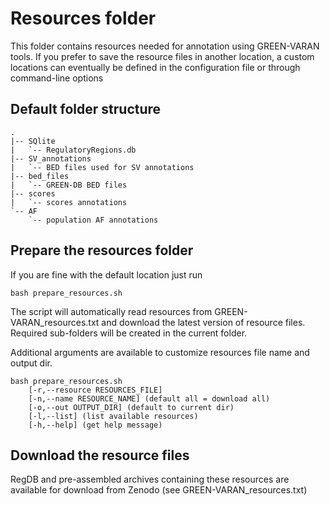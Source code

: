 # Resources folder

This folder contains resources needed for annotation using GREEN-VARAN tools.
If you prefer to save the resource files in another location, a custom locations can eventually be defined in the configuration file or through command-line options

## Default folder structure

```
.
|-- SQlite
|   `-- RegulatoryRegions.db
|-- SV_annotations
|   `-- BED files used for SV annotations
|-- bed_files
|   `-- GREEN-DB BED files
|-- scores
|   `-- scores annotations
`-- AF
    `-- population AF annotations
```

## Prepare the resources folder

If you are fine with the default location just run

```
bash prepare_resources.sh
```

The script will automatically read resources from GREEN-VARAN_resources.txt and download the latest version of resource files. Required sub-folders will be created in the current folder.

Additional arguments are available to customize resources file name and output dir.

```
bash prepare_resources.sh
    [-r,--resource RESOURCES_FILE]
    [-n,--name RESOURCE_NAME] (default all = download all)
    [-o,--out OUTPUT_DIR] (default to current dir)
    [-l,--list] (list available resources)
    [-h,--help] (get help message)
```


## Download the resource files

RegDB and pre-assembled archives containing these resources are available for download from Zenodo (see GREEN-VARAN_resources.txt)
